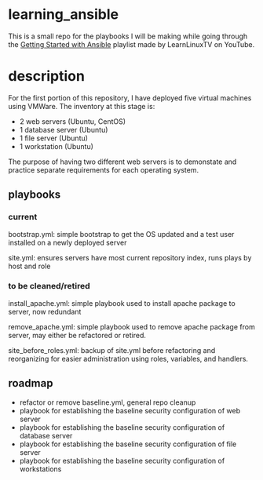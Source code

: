 # learning_ansible

This is a small repo for the playbooks I will be making while going through the [Getting Started with Ansible](https://www.youtube.com/playlist?list=PLT98CRl2KxKEUHie1m24-wkyHpEsa4Y70) playlist made by LearnLinuxTV on YouTube. 

# description

For the first portion of this repository, I have deployed five virtual machines using VMWare. The inventory at this stage is:
- 2 web servers (Ubuntu, CentOS)
- 1 database server (Ubuntu)
- 1 file server (Ubuntu)
- 1 workstation (Ubuntu)

The purpose of having two different web servers is to demonstate and practice separate requirements for each operating system. 

## playbooks

### current

bootstrap.yml: simple bootstrap to get the OS updated and a test user installed on a newly deployed server

site.yml: ensures servers have most current repository index, runs plays by host and role

### to be cleaned/retired

install_apache.yml: simple playbook used to install apache package to server, now redundant

remove_apache.yml: simple playbook used to remove apache package from server, may either be refactored or retired.

site_before_roles.yml: backup of site.yml before refactoring and reorganizing for easier administration using roles, variables, and handlers.

## roadmap

- refactor or remove baseline.yml, general repo cleanup
- playbook for establishing the baseline security configuration of web server
- playbook for establishing the baseline security configuration of database server
- playbook for establishing the baseline security configuration of file server
- playbook for establishing the baseline security configuration of workstations

